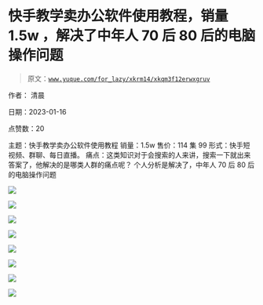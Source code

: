 # 快手教学卖办公软件使用教程，销量 1.5w ，解决了中年人 70 后 80 后的电脑操作问题

> 原文：[`www.yuque.com/for_lazy/xkrm14/xkqm3f12erwxgruv`](https://www.yuque.com/for_lazy/xkrm14/xkqm3f12erwxgruv)



作者： 清晨 

日期：2023-01-16 

点赞数：20 

主题：快手教学卖办公软件使用教程 销量：1.5w 售价：114 集 99 形式：快手短视频、群聊、每日直播。 痛点：这类知识对于会搜索的人来讲，搜索一下就出来答案了，他解决的是哪类人群的痛点呢？ 个人分析是解决了，中年人 70 后 80 后的电脑操作问题 

![](img/88e6942b6caab87c21783ba001923db1.png) 

![](img/687c1b1cd27f35741338340b16aeec7f.png) 

![](img/0ddfc2d6f262f7ef1ab795c26fe7d88b.png) 

![](img/eef468cb75923dfafb037b359bc9db96.png) 

![](img/70e7044fda49e6685ae896132de94efe.png) 

![](img/87df5666a8bcfa5a3515c6a900c353e1.png) 

![](img/7254fb918d9459c1b2238975ce3842e9.png) 

![](img/6eaa301201fa728fe74aaca04cf58d05.png) 


